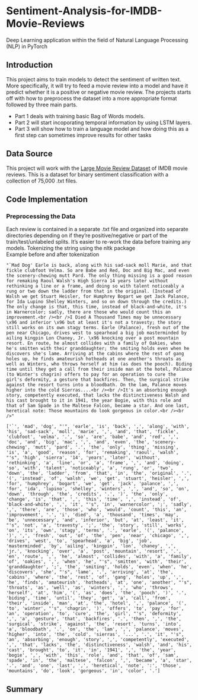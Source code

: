 # Sentiment-Analysis-for-IMDB-Movie-Reviews
Deep Learning application within the field of Natural Language Processing (NLP) in PyTorch

## Introduction
This project aims to train models to detect the sentiment of written text. More specifically, it will try to feed a movie review into a model and have it predict whether it is a positive or negative movie review.
The projects starts off with how to preprocess the dataset into a more appropriate format followed by three main parts. 
+ Part 1 deals with training basic Bag of Words models.
+ Part 2 will start incoporating temporal information by using LSTM layers.
+ Part 3 will show how to train a language model and how doing this as a first step can sometimes improve results for other tasks

## Data Source
This project will work with the [Large Movie Review Dataset](http://ai.stanford.edu/~amaas/data/sentiment/) of IMDB movie reviews. This is a dataset for binary sentiment classification with a collection of 75,000 .txt files.
## Code Implementation
### Preprocessing the Data

Each review is contained in a separate .txt file and organized into separate directories depending on if they’re positive/negative or part of the train/test/unlabeled splits. It’s easier to re-work the data before training any models.
Tokenizing the string using the nltk package  
Example before and after tokenization
```
"`Mad Dog' Earle is back, along with his sad-sack moll Marie, and that fickle clubfoot Velma. So are Babe and Red, Doc and Big Mac, and even the scenery-chewing mutt Pard. The only thing missing is a good reason for remaking Raoul Walsh's High Sierra 14 years later without rethinking a line or a frame, and doing so with talent noticeably a rung or two down the ladder from that in the original. (Instead of Walsh we get Stuart Heisler, for Humphrey Bogart we get Jack Palance, for Ida Lupino Shelley Winters, and so on down through the credits.) The only change is that, this time, instead of black-and-white, it's in Warnercolor; sadly, there are those who would count this an improvement.<br /><br />I Died A Thousand Times may be unnecessary \x96 and inferior \x96 but at least it's not a travesty; the story still works on its own stagy terms. Earle (Palance), fresh out of the pen near Chicago, drives west to spearhead a big job masterminded by ailing kingpin Lon Chaney, Jr. \x96 knocking over a post mountain resort. En route, he almost collides with a family of Oakies, when he's smitten with their granddaughter; the smiting holds even when he discovers she's lame. Arriving at the cabins where the rest of gang holes up, he finds amateurish hotheads at one another's throats as well as Winters, who throws herself at him (as does the pooch). Biding time until they get a call from their inside man at the hotel, Palance (to Winter's chagrin) offers to pay for an operation to cure the girl's deformity, a gesture that backfires. Then, the surgical strike against the resort turns into a bloodbath. On the lam, Palance moves higher into the cold Sierras....<br /><br />It's an absorbing enough story, competently executed, that lacks the distinctiveness Walsh and his cast brought to it in 1941, the year Bogie, with this role and that of Sam Spade in the Maltese Falcon, became a star. And one last, heretical note: Those mountains do look gorgeous in color.<br /><br />"
```
```
['`', 'mad', 'dog', "'", 'earle', 'is', 'back', ',', 'along', 'with', 'his', 'sad-sack', 'moll', 'marie', ',', 'and', 'that', 'fickle', 'clubfoot', 'velma', '.', 'so', 'are', 'babe', 'and', 'red', ',', 'doc', 'and', 'big', 'mac', ',', 'and', 'even', 'the', 'scenery-chewing', 'mutt', 'pard', '.', 'the', 'only', 'thing', 'missing', 'is', 'a', 'good', 'reason', 'for', 'remaking', 'raoul', 'walsh', "'s", 'high', 'sierra', '14', 'years', 'later', 'without', 'rethinking', 'a', 'line', 'or', 'a', 'frame', ',', 'and', 'doing', 'so', 'with', 'talent', 'noticeably', 'a', 'rung', 'or', 'two', 'down', 'the', 'ladder', 'from', 'that', 'in', 'the', 'original', '.', '(', 'instead', 'of', 'walsh', 'we', 'get', 'stuart', 'heisler', ',', 'for', 'humphrey', 'bogart', 'we', 'get', 'jack', 'palance', ',', 'for', 'ida', 'lupino', 'shelley', 'winters', ',', 'and', 'so', 'on', 'down', 'through', 'the', 'credits', '.', ')', 'the', 'only', 'change', 'is', 'that', ',', 'this', 'time', ',', 'instead', 'of', 'black-and-white', ',', 'it', "'s", 'in', 'warnercolor', ';', 'sadly', ',', 'there', 'are', 'those', 'who', 'would', 'count', 'this', 'an', 'improvement', '.', 'i', 'died', 'a', 'thousand', 'times', 'may', 'be', 'unnecessary', 'and', 'inferior', 'but', 'at', 'least', 'it', "'s", 'not', 'a', 'travesty', ';', 'the', 'story', 'still', 'works', 'on', 'its', 'own', 'stagy', 'terms', '.', 'earle', '(', 'palance', ')', ',', 'fresh', 'out', 'of', 'the', 'pen', 'near', 'chicago', ',', 'drives', 'west', 'to', 'spearhead', 'a', 'big', 'job', 'masterminded', 'by', 'ailing', 'kingpin', 'lon', 'chaney', ',', 'jr.', 'knocking', 'over', 'a', 'post', 'mountain', 'resort', '.', 'en', 'route', ',', 'he', 'almost', 'collides', 'with', 'a', 'family', 'of', 'oakies', ',', 'when', 'he', "'s", 'smitten', 'with', 'their', 'granddaughter', ';', 'the', 'smiting', 'holds', 'even', 'when', 'he', 'discovers', 'she', "'s", 'lame', '.', 'arriving', 'at', 'the', 'cabins', 'where', 'the', 'rest', 'of', 'gang', 'holes', 'up', ',', 'he', 'finds', 'amateurish', 'hotheads', 'at', 'one', 'another', "'s", 'throats', 'as', 'well', 'as', 'winters', ',', 'who', 'throws', 'herself', 'at', 'him', '(', 'as', 'does', 'the', 'pooch', ')', '.', 'biding', 'time', 'until', 'they', 'get', 'a', 'call', 'from', 'their', 'inside', 'man', 'at', 'the', 'hotel', ',', 'palance', '(', 'to', 'winter', "'s", 'chagrin', ')', 'offers', 'to', 'pay', 'for', 'an', 'operation', 'to', 'cure', 'the', 'girl', "'s", 'deformity', ',', 'a', 'gesture', 'that', 'backfires', '.', 'then', ',', 'the', 'surgical', 'strike', 'against', 'the', 'resort', 'turns', 'into', 'a', 'bloodbath', '.', 'on', 'the', 'lam', ',', 'palance', 'moves', 'higher', 'into', 'the', 'cold', 'sierras', '...', '.', 'it', "'s", 'an', 'absorbing', 'enough', 'story', ',', 'competently', 'executed', ',', 'that', 'lacks', 'the', 'distinctiveness', 'walsh', 'and', 'his', 'cast', 'brought', 'to', 'it', 'in', '1941', ',', 'the', 'year', 'bogie', ',', 'with', 'this', 'role', 'and', 'that', 'of', 'sam', 'spade', 'in', 'the', 'maltese', 'falcon', ',', 'became', 'a', 'star', '.', 'and', 'one', 'last', ',', 'heretical', 'note', ':', 'those', 'mountains', 'do', 'look', 'gorgeous', 'in', 'color', '.']
```
 
## Summary
